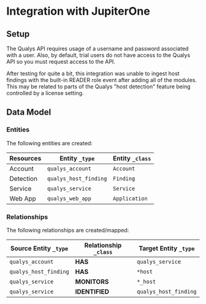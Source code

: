 # Integration with JupiterOne

## Setup

The Qualys API requires usage of a username and password associated with a user.
Also, by default, trial users do not have access to the Qualys API so you must
request access to the API.

After testing for quite a bit, this integration was unable to ingest host
findings with the built-in READER role event after adding all of the modules.
This may be related to parts of the Qualys "host detection" feature being
controlled by a license setting.

<!-- {J1_DOCUMENTATION_MARKER_START} -->
<!--
********************************************************************************
NOTE: ALL OF THE FOLLOWING DOCUMENTATION IS GENERATED USING THE
"j1-integration document" COMMAND. DO NOT EDIT BY HAND! PLEASE SEE THE DEVELOPER
DOCUMENTATION FOR USAGE INFORMATION:

https://github.com/JupiterOne/sdk/blob/master/docs/integrations/development.md
********************************************************************************
-->

## Data Model

### Entities

The following entities are created:

| Resources | Entity `_type`        | Entity `_class` |
| --------- | --------------------- | --------------- |
| Account   | `qualys_account`      | `Account`       |
| Detection | `qualys_host_finding` | `Finding`       |
| Service   | `qualys_service`      | `Service`       |
| Web App   | `qualys_web_app`      | `Application`   |

### Relationships

The following relationships are created/mapped:

| Source Entity `_type` | Relationship `_class` | Target Entity `_type` |
| --------------------- | --------------------- | --------------------- |
| `qualys_account`      | **HAS**               | `qualys_service`      |
| `qualys_host_finding` | **HAS**               | `*host`               |
| `qualys_service`      | **MONITORS**          | `*_host`              |
| `qualys_service`      | **IDENTIFIED**        | `qualys_host_finding` |

<!--
********************************************************************************
END OF GENERATED DOCUMENTATION AFTER BELOW MARKER
********************************************************************************
-->
<!-- {J1_DOCUMENTATION_MARKER_END} -->
